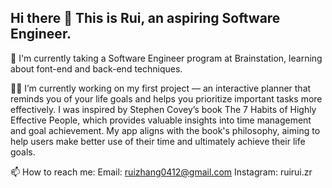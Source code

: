 ## Hi there 👋 This is Rui, an aspiring Software Engineer.
🌱 I'm currently taking a Software Engineer program at Brainstation, learning about font-end and back-end techniques.

👩‍💻 I’m currently working on my first project — an interactive planner that reminds you of your life goals and helps you prioritize important tasks more effectively. I was inspired by Stephen Covey’s book The 7 Habits of Highly Effective People, which provides valuable insights into time management and goal achievement. My app aligns with the book's philosophy, aiming to help users make better use of their time and ultimately achieve their life goals.

📫 How to reach me:
Email: ruizhang0412@gmail.com
Instagram: ruirui.zr

<!--
**ruirui-zr/ruirui-zr** is a ✨ _special_ ✨ repository because its `README.md` (this file) appears on your GitHub profile.

Here are some ideas to get you started:

- 🔭 I’m currently working on ...
- 🌱 I’m currently learning ...
- 👯 I’m looking to collaborate on ...
- 🤔 I’m looking for help with ...
- 💬 Ask me about ...
- 📫 How to reach me: ...
- 😄 Pronouns: ...
- ⚡ Fun fact: ...
-->
